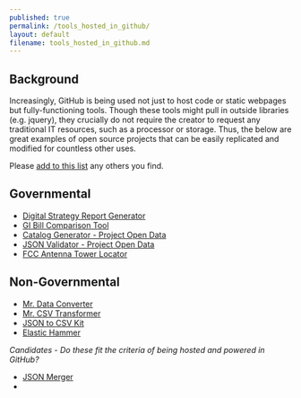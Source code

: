 ```yaml
---
published: true
permalink: /tools_hosted_in_github/
layout: default
filename: tools_hosted_in_github.md
---
```


## Background

Increasingly, GitHub is being used not just to host code or static webpages but fully-functioning tools.  Though these tools might pull in outside libraries (e.g. jquery), they crucially do not require the creator to request any traditional IT resources, such as a processor or storage.  Thus, the below are great examples of open source projects that can be easily replicated and modified for countless other uses.  

Please [add to this list](https://github.com/GSA/Open-Data-Collaboration-Sandbox/blob/gh-pages/tools_hosted_in_github.md) any others you find.  


## Governmental

* [Digital Strategy Report Generator](digital-strategy-generator.apievangelist.com)
* [GI Bill Comparison Tool](http://department-of-veterans-affairs.github.io/gi-bill-comparison-tool/)
* [Catalog Generator - Project Open Data](http://project-open-data.github.io/catalog-generator/)
* [JSON Validator - Project Open Data](http://project-open-data.github.io/json-validator/)
* [FCC Antenna Tower Locator](http://fcc.github.io/am-tower-locator/)

## Non-Governmental
* [Mr. Data Converter](http://shancarter.github.io/mr-data-converter/)
* [Mr. CSV Transformer](http://deepinthecode.github.io/mr-csv-transformer/?targets=xxx,yyy)
* [JSON to CSV Kit](http://konklone.io/json/)
* [Elastic Hammer](http://andrewvc.github.io/elastic-hammer/)


*Candidates - Do these fit the criteria of being hosted and powered in GitHub?*    

* [JSON Merger](http://data.json.file.merger.ongithub.com/)
* []()  
  


